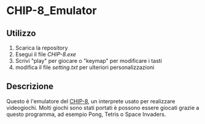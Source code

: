 # CHIP-8_Emulator
## Utilizzo
1. Scarica la repository
2. Esegui il file *CHIP-8.exe*
3. Scrivi "play" per giocare o "keymap" per modificare i tasti
4. modifica il file *setting.txt* per ulteriori personalizzazioni

## Descrizione
Questo è l'emulatore del [CHIP-8](https://en.wikipedia.org/wiki/CHIP-8), un interprete usato per realizzare videogiochi. Molti giochi sono stati portati è possono essere giocati grazie a questo programma, ad esempio Pong, Tetris o Space Invaders.
